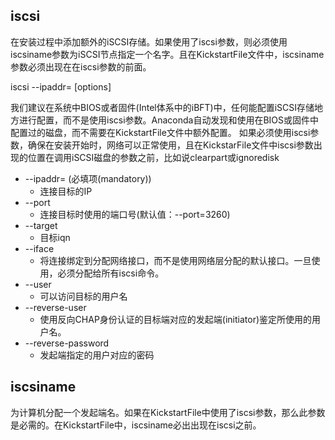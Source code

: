 ## iscsi 


在安装过程中添加额外的iSCSI存储。如果使用了iscsi参数，则必须使用iscsiname参数为iSCSI节点指定一个名字。且在KickstartFile文件中，iscsiname参数必须出现在在iscsi参数的前面。

 iscsi --ipaddr= [options] 

我们建议在系统中BIOS或者固件(Intel体系中的iBFT)中，任何能配置iSCSI存储地方进行配置，而不是使用iscsi参数。Anaconda自动发现和使用在BIOS或固件中配置过的磁盘，而不需要在KickstartFile文件中额外配置。
如果必须使用iscsi参数，确保在安装开始时，网络可以正常使用，且在KickstarFile文件中iscsi参数出现的位置在调用iSCSI磁盘的参数之前，比如说clearpart或ignoredisk

  + --ipaddr= (必填项(mandatory))
    + 连接目标的IP
  + --port
    + 连接目标时使用的端口号(默认值：--port=3260)
  + --target
    + 目标iqn
  + --iface
    + 将连接绑定到分配网络接口，而不是使用网络层分配的默认接口。一旦使用，必须分配给所有iscsi命令。
  + --user
    + 可以访问目标的用户名
  + --reverse-user
    + 使用反向CHAP身份认证的目标端对应的发起端(initiator)鉴定所使用的用户名。
  + --reverse-password
    + 发起端指定的用户对应的密码



## iscsiname 


为计算机分配一个发起端名。如果在KickstartFile中使用了iscsi参数，那么此参数是必需的。在KickstartFile中，iscsiname必出出现在iscsi之前。

